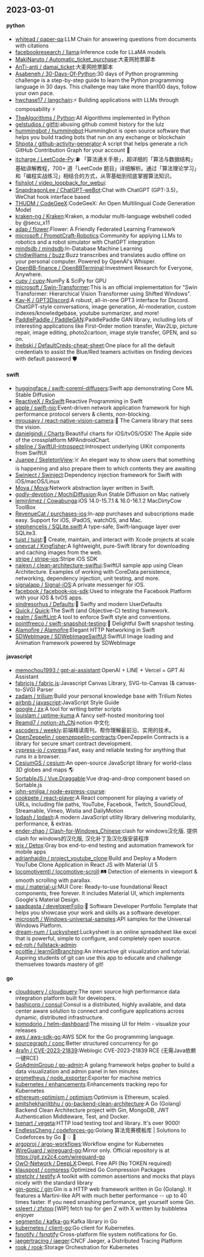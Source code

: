 ## 2023-03-01

#### python
* [whitead / paper-qa](https://github.com/whitead/paper-qa):LLM Chain for answering questions from documents with citations
* [facebookresearch / llama](https://github.com/facebookresearch/llama):Inference code for LLaMA models
* [MakiNaruto / Automatic_ticket_purchase](https://github.com/MakiNaruto/Automatic_ticket_purchase):大麦网抢票脚本
* [AnTi-anti / damai_ticket](https://github.com/AnTi-anti/damai_ticket):大麦网抢票脚本
* [Asabeneh / 30-Days-Of-Python](https://github.com/Asabeneh/30-Days-Of-Python):30 days of Python programming challenge is a step-by-step guide to learn the Python programming language in 30 days. This challenge may take more than100 days, follow your own pace.
* [hwchase17 / langchain](https://github.com/hwchase17/langchain):⚡
Building applications with LLMs through composability
⚡
* [TheAlgorithms / Python](https://github.com/TheAlgorithms/Python):All Algorithms implemented in Python
* [gelstudios / gitfiti](https://github.com/gelstudios/gitfiti):abusing github commit history for the lulz
* [hummingbot / hummingbot](https://github.com/hummingbot/hummingbot):Hummingbot is open source software that helps you build trading bots that run on any exchange or blockchain
* [Shpota / github-activity-generator](https://github.com/Shpota/github-activity-generator):A script that helps generate a rich GitHub Contribution Graph for your account
🤖
* [itcharge / LeetCode-Py](https://github.com/itcharge/LeetCode-Py):⛽️
「算法通关手册」，超详细的「算法与数据结构」基础讲解教程，700+ 道「LeetCode 题目」详细解析。通过「算法理论学习」和「编程实战练习」相结合的方式，从零基础到彻底掌握算法知识。
* [fishslot / video_loopback_for_webui](https://github.com/fishslot/video_loopback_for_webui):
* [SnapdragonLee / ChatGPT-weBot](https://github.com/SnapdragonLee/ChatGPT-weBot):Chat with ChatGPT (GPT-3.5)，WeChat hook interface based
* [THUDM / CodeGeeX](https://github.com/THUDM/CodeGeeX):CodeGeeX: An Open Multilingual Code Generation Model
* [kraken-ng / Kraken](https://github.com/kraken-ng/Kraken):Kraken, a modular multi-language webshell coded by @secu_x11
* [adap / flower](https://github.com/adap/flower):Flower: A Friendly Federated Learning Framework
* [microsoft / PromptCraft-Robotics](https://github.com/microsoft/PromptCraft-Robotics):Community for applying LLMs to robotics and a robot simulator with ChatGPT integration
* [mindsdb / mindsdb](https://github.com/mindsdb/mindsdb):In-Database Machine Learning
* [chidiwilliams / buzz](https://github.com/chidiwilliams/buzz):Buzz transcribes and translates audio offline on your personal computer. Powered by OpenAI's Whisper.
* [OpenBB-finance / OpenBBTerminal](https://github.com/OpenBB-finance/OpenBBTerminal):Investment Research for Everyone, Anywhere.
* [cupy / cupy](https://github.com/cupy/cupy):NumPy & SciPy for GPU
* [microsoft / Swin-Transformer](https://github.com/microsoft/Swin-Transformer):This is an official implementation for "Swin Transformer: Hierarchical Vision Transformer using Shifted Windows".
* [Kav-K / GPT3Discord](https://github.com/Kav-K/GPT3Discord):A robust, all-in-one GPT3 interface for Discord. ChatGPT-style conversations, image generation, AI-moderation, custom indexes/knowledgebase, youtube summarizer, and more!
* [PaddlePaddle / PaddleGAN](https://github.com/PaddlePaddle/PaddleGAN):PaddlePaddle GAN library, including lots of interesting applications like First-Order motion transfer, Wav2Lip, picture repair, image editing, photo2cartoon, image style transfer, GPEN, and so on.
* [ihebski / DefaultCreds-cheat-sheet](https://github.com/ihebski/DefaultCreds-cheat-sheet):One place for all the default credentials to assist the Blue/Red teamers activities on finding devices with default password
🛡️

#### swift
* [huggingface / swift-coreml-diffusers](https://github.com/huggingface/swift-coreml-diffusers):Swift app demonstrating Core ML Stable Diffusion
* [ReactiveX / RxSwift](https://github.com/ReactiveX/RxSwift):Reactive Programming in Swift
* [apple / swift-nio](https://github.com/apple/swift-nio):Event-driven network application framework for high performance protocol servers & clients, non-blocking.
* [mrousavy / react-native-vision-camera](https://github.com/mrousavy/react-native-vision-camera):📸
The Camera library that sees the vision.
* [danielgindi / Charts](https://github.com/danielgindi/Charts):Beautiful charts for iOS/tvOS/OSX! The Apple side of the crossplatform MPAndroidChart.
* [siteline / SwiftUI-Introspect](https://github.com/siteline/SwiftUI-Introspect):Introspect underlying UIKit components from SwiftUI
* [Juanpe / SkeletonView](https://github.com/Juanpe/SkeletonView):☠️
An elegant way to show users that something is happening and also prepare them to which contents they are awaiting
* [Swinject / Swinject](https://github.com/Swinject/Swinject):Dependency injection framework for Swift with iOS/macOS/Linux
* [Moya / Moya](https://github.com/Moya/Moya):Network abstraction layer written in Swift.
* [godly-devotion / MochiDiffusion](https://github.com/godly-devotion/MochiDiffusion):Run Stable Diffusion on Mac natively
* [leminlimez / Cowabunga](https://github.com/leminlimez/Cowabunga):iOS 14.0-15.7.1 & 16.0-16.1.2 MacDirtyCow ToolBox
* [RevenueCat / purchases-ios](https://github.com/RevenueCat/purchases-ios):In-app purchases and subscriptions made easy. Support for iOS, iPadOS, watchOS, and Mac.
* [stephencelis / SQLite.swift](https://github.com/stephencelis/SQLite.swift):A type-safe, Swift-language layer over SQLite3.
* [tuist / tuist](https://github.com/tuist/tuist):🚀
Create, maintain, and interact with Xcode projects at scale
* [onevcat / Kingfisher](https://github.com/onevcat/Kingfisher):A lightweight, pure-Swift library for downloading and caching images from the web.
* [stripe / stripe-ios](https://github.com/stripe/stripe-ios):Stripe iOS SDK
* [nalexn / clean-architecture-swiftui](https://github.com/nalexn/clean-architecture-swiftui):SwiftUI sample app using Clean Architecture. Examples of working with CoreData persistence, networking, dependency injection, unit testing, and more.
* [signalapp / Signal-iOS](https://github.com/signalapp/Signal-iOS):A private messenger for iOS.
* [facebook / facebook-ios-sdk](https://github.com/facebook/facebook-ios-sdk):Used to integrate the Facebook Platform with your iOS & tvOS apps.
* [sindresorhus / Defaults](https://github.com/sindresorhus/Defaults):💾
Swifty and modern UserDefaults
* [Quick / Quick](https://github.com/Quick/Quick):The Swift (and Objective-C) testing framework.
* [realm / SwiftLint](https://github.com/realm/SwiftLint):A tool to enforce Swift style and conventions.
* [pointfreeco / swift-snapshot-testing](https://github.com/pointfreeco/swift-snapshot-testing):📸
Delightful Swift snapshot testing.
* [Alamofire / Alamofire](https://github.com/Alamofire/Alamofire):Elegant HTTP Networking in Swift
* [SDWebImage / SDWebImageSwiftUI](https://github.com/SDWebImage/SDWebImageSwiftUI):SwiftUI Image loading and Animation framework powered by SDWebImage

#### javascript
* [memochou1993 / gpt-ai-assistant](https://github.com/memochou1993/gpt-ai-assistant):OpenAI + LINE + Vercel = GPT AI Assistant
* [fabricjs / fabric.js](https://github.com/fabricjs/fabric.js):Javascript Canvas Library, SVG-to-Canvas (& canvas-to-SVG) Parser
* [zadam / trilium](https://github.com/zadam/trilium):Build your personal knowledge base with Trilium Notes
* [airbnb / javascript](https://github.com/airbnb/javascript):JavaScript Style Guide
* [google / zx](https://github.com/google/zx):A tool for writing better scripts
* [louislam / uptime-kuma](https://github.com/louislam/uptime-kuma):A fancy self-hosted monitoring tool
* [Reamd7 / notion-zh_CN](https://github.com/Reamd7/notion-zh_CN):notion 中文化
* [ascoders / weekly](https://github.com/ascoders/weekly):前端精读周刊。帮你理解最前沿、实用的技术。
* [OpenZeppelin / openzeppelin-contracts](https://github.com/OpenZeppelin/openzeppelin-contracts):OpenZeppelin Contracts is a library for secure smart contract development.
* [cypress-io / cypress](https://github.com/cypress-io/cypress):Fast, easy and reliable testing for anything that runs in a browser.
* [CesiumGS / cesium](https://github.com/CesiumGS/cesium):An open-source JavaScript library for world-class 3D globes and maps
🌎
* [SortableJS / Vue.Draggable](https://github.com/SortableJS/Vue.Draggable):Vue drag-and-drop component based on Sortable.js
* [john-smilga / node-express-course](https://github.com/john-smilga/node-express-course):
* [cookpete / react-player](https://github.com/cookpete/react-player):A React component for playing a variety of URLs, including file paths, YouTube, Facebook, Twitch, SoundCloud, Streamable, Vimeo, Wistia and DailyMotion
* [lodash / lodash](https://github.com/lodash/lodash):A modern JavaScript utility library delivering modularity, performance, & extras.
* [ender-zhao / Clash-for-Windows_Chinese](https://github.com/ender-zhao/Clash-for-Windows_Chinese):clash for windows汉化版. 提供clash for windows的汉化版, 汉化补丁及汉化版安装程序
* [wix / Detox](https://github.com/wix/Detox):Gray box end-to-end testing and automation framework for mobile apps
* [adrianhajdin / project_youtube_clone](https://github.com/adrianhajdin/project_youtube_clone):Build and Deploy a Modern YouTube Clone Application in React JS with Material UI 5
* [locomotivemtl / locomotive-scroll](https://github.com/locomotivemtl/locomotive-scroll):🛤
Detection of elements in viewport & smooth scrolling with parallax.
* [mui / material-ui](https://github.com/mui/material-ui):MUI Core: Ready-to-use foundational React components, free forever. It includes Material UI, which implements Google's Material Design.
* [saadpasta / developerFolio](https://github.com/saadpasta/developerFolio):🚀
Software Developer Portfolio Template that helps you showcase your work and skills as a software developer.
* [microsoft / Windows-universal-samples](https://github.com/microsoft/Windows-universal-samples):API samples for the Universal Windows Platform.
* [dream-num / Luckysheet](https://github.com/dream-num/Luckysheet):Luckysheet is an online spreadsheet like excel that is powerful, simple to configure, and completely open source.
* [ed-roh / fullstack-admin](https://github.com/ed-roh/fullstack-admin):
* [pcottle / learnGitBranching](https://github.com/pcottle/learnGitBranching):An interactive git visualization and tutorial. Aspiring students of git can use this app to educate and challenge themselves towards mastery of git!

#### go
* [cloudquery / cloudquery](https://github.com/cloudquery/cloudquery):The open source high performance data integration platform built for developers.
* [hashicorp / consul](https://github.com/hashicorp/consul):Consul is a distributed, highly available, and data center aware solution to connect and configure applications across dynamic, distributed infrastructure.
* [komodorio / helm-dashboard](https://github.com/komodorio/helm-dashboard):The missing UI for Helm - visualize your releases
* [aws / aws-sdk-go](https://github.com/aws/aws-sdk-go):AWS SDK for the Go programming language.
* [sourcegraph / conc](https://github.com/sourcegraph/conc):Better structured concurrency for go
* [4ra1n / CVE-2023-21839](https://github.com/4ra1n/CVE-2023-21839):Weblogic CVE-2023-21839 RCE (无需Java依赖一键RCE)
* [GoAdminGroup / go-admin](https://github.com/GoAdminGroup/go-admin):A golang framework helps gopher to build a data visualization and admin panel in ten minutes
* [prometheus / node_exporter](https://github.com/prometheus/node_exporter):Exporter for machine metrics
* [kubernetes / enhancements](https://github.com/kubernetes/enhancements):Enhancements tracking repo for Kubernetes
* [ethereum-optimism / optimism](https://github.com/ethereum-optimism/optimism):Optimism is Ethereum, scaled.
* [amitshekhariitbhu / go-backend-clean-architecture](https://github.com/amitshekhariitbhu/go-backend-clean-architecture):A Go (Golang) Backend Clean Architecture project with Gin, MongoDB, JWT Authentication Middleware, Test, and Docker.
* [tsenart / vegeta](https://github.com/tsenart/vegeta):HTTP load testing tool and library. It's over 9000!
* [EndlessCheng / codeforces-go](https://github.com/EndlessCheng/codeforces-go):Golang 算法竞赛模板库 | Solutions to Codeforces by Go
💭
💡
🎈
* [argoproj / argo-workflows](https://github.com/argoproj/argo-workflows):Workflow engine for Kubernetes
* [WireGuard / wireguard-go](https://github.com/WireGuard/wireguard-go):Mirror only. Official repository is at https://git.zx2c4.com/wireguard-go
* [OwO-Network / DeepLX](https://github.com/OwO-Network/DeepLX):DeepL Free API (No TOKEN required)
* [klauspost / compress](https://github.com/klauspost/compress):Optimized Go Compression Packages
* [stretchr / testify](https://github.com/stretchr/testify):A toolkit with common assertions and mocks that plays nicely with the standard library
* [gin-gonic / gin](https://github.com/gin-gonic/gin):Gin is a HTTP web framework written in Go (Golang). It features a Martini-like API with much better performance -- up to 40 times faster. If you need smashing performance, get yourself some Gin.
* [ssleert / zfxtop](https://github.com/ssleert/zfxtop):[WIP] fetch top for gen Z with X written by bubbletea enjoyer
* [segmentio / kafka-go](https://github.com/segmentio/kafka-go):Kafka library in Go
* [kubernetes / client-go](https://github.com/kubernetes/client-go):Go client for Kubernetes.
* [fsnotify / fsnotify](https://github.com/fsnotify/fsnotify):Cross-platform file system notifications for Go.
* [jaegertracing / jaeger](https://github.com/jaegertracing/jaeger):CNCF Jaeger, a Distributed Tracing Platform
* [rook / rook](https://github.com/rook/rook):Storage Orchestration for Kubernetes
